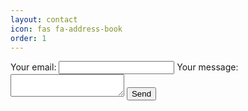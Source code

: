 ```yaml
---
layout: contact
icon: fas fa-address-book
order: 1
---
```

<!-- modify this form HTML and place wherever you want your form -->
<form
  action="https://formspree.io/f/mjkkjygn"
  method="POST"
>
  <label>
    Your email:
    <input type="email" name="email">
  </label>
  <label>
    Your message:
    <textarea name="message"></textarea>
  </label>
  <!-- your other form fields go here -->
  <button type="submit">Send</button>
</form>